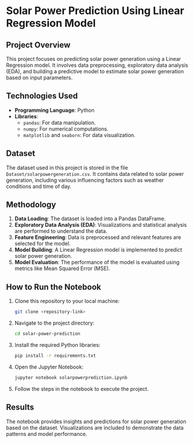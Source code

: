 # Solar Power Prediction Using Linear Regression Model

## Project Overview
This project focuses on predicting solar power generation using a Linear Regression model. It involves data preprocessing, exploratory data analysis (EDA), and building a predictive model to estimate solar power generation based on input parameters.

## Technologies Used
- **Programming Language**: Python
- **Libraries**:
  - `pandas`: For data manipulation.
  - `numpy`: For numerical computations.
  - `matplotlib` and `seaborn`: For data visualization.

## Dataset
The dataset used in this project is stored in the file `Dataset/solarpowergeneration.csv`. It contains data related to solar power generation, including various influencing factors such as weather conditions and time of day.

## Methodology
1. **Data Loading**: The dataset is loaded into a Pandas DataFrame.
2. **Exploratory Data Analysis (EDA)**: Visualizations and statistical analysis are performed to understand the data.
3. **Feature Engineering**: Data is preprocessed and relevant features are selected for the model.
4. **Model Building**: A Linear Regression model is implemented to predict solar power generation.
5. **Model Evaluation**: The performance of the model is evaluated using metrics like Mean Squared Error (MSE).

## How to Run the Notebook
1. Clone this repository to your local machine:
   ```bash
   git clone <repository-link>
   ```
2. Navigate to the project directory:
   ```bash
   cd solar-power-prediction
   ```
3. Install the required Python libraries:
   ```bash
   pip install -r requirements.txt
   ```
4. Open the Jupyter Notebook:
   ```bash
   jupyter notebook solarpowerprediction.ipynb
   ```
5. Follow the steps in the notebook to execute the project.

## Results
The notebook provides insights and predictions for solar power generation based on the dataset. Visualizations are included to demonstrate the data patterns and model performance.



